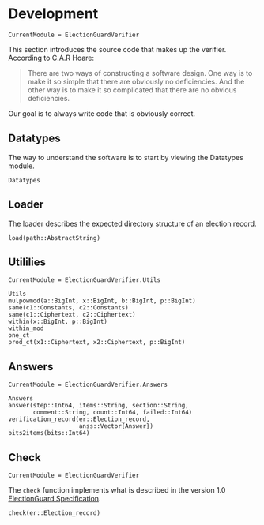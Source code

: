 # Development

```@meta
CurrentModule = ElectionGuardVerifier
```

This section introduces the source code that makes up the verifier.
According to C.A.R Hoare:

>  There are two ways of constructing a software design.
>  One way is to make it so simple that there are obviously
>  no deficiencies.  And the other way is to make it so
>  complicated that there are no obvious deficiencies.

Our goal is to always write code that is obviously correct.

## Datatypes

The way to understand the software is to start by viewing the
Datatypes module.

```@docs
Datatypes
```

## Loader

The loader describes the expected directory structure of an election
record.

```@docs
load(path::AbstractString)
```

## Utililies

```@meta
CurrentModule = ElectionGuardVerifier.Utils
```

```@docs
Utils
mulpowmod(a::BigInt, x::BigInt, b::BigInt, p::BigInt)
same(c1::Constants, c2::Constants)
same(c1::Ciphertext, c2::Ciphertext)
within(x::BigInt, p::BigInt)
within_mod
one_ct
prod_ct(x1::Ciphertext, x2::Ciphertext, p::BigInt)
```

## Answers

```@meta
CurrentModule = ElectionGuardVerifier.Answers
```

```@docs
Answers
answer(step::Int64, items::String, section::String,
       comment::String, count::Int64, failed::Int64)
verification_record(er::Election_record,
                    anss::Vector{Answer})
bits2items(bits::Int64)
```

## Check

```@meta
CurrentModule = ElectionGuardVerifier
```

The `check` function implements what is described in the version 1.0
[ElectionGuard Specification](https://www.electionguard.vote/spec/).

```@docs
check(er::Election_record)
```
